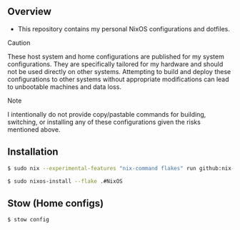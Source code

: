 <!-- <div align="center">
  <img src="assets/README/fastfetch.png" width="600" alt="Fastfetch Screenshot" />
</div> -->

## Overview

- This repository contains my personal NixOS configurations and dotfiles.

> [!CAUTION]  
> These host system and home configurations are published for my system configurations. They are specifically tailored for my hardware and should not be used directly on other systems. Attempting to build and deploy these configurations to other systems without appropriate modifications can lead to unbootable machines and data loss.

> [!NOTE]  
> I intentionally do not provide copy/pastable commands for building, switching, or installing any of these configurations given the risks mentioned above.


## Installation 

```bash
$ sudo nix --experimental-features "nix-command flakes" run github:nix-community/disko/latest -- --mode destroy,format,mount ./hosts/laptop/disko.nix

$ sudo nixos-install --flake .#NixOS
```

## Stow (Home configs)

```bash
$ stow config
```